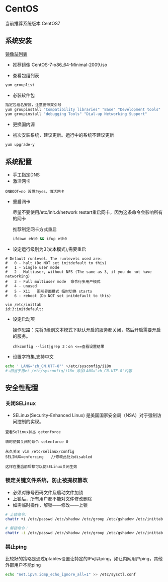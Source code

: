 # CentOS

当前推荐系统版本 CentOS7

## 系统安装

[镜像站列表](http://isoredirect.centos.org/centos/7/isos/x86_64/)

* 推荐镜像 CentOS-7-x86_64-Minimal-2009.iso

* 查看包组列表

```bash
yum grouplist
```

* 必装软件包 

```bash
指定包组名安装，注意要带双引号
yum groupinstall "Compatibility libraries" "Base" "Development tools"
yum groupinstall "debugging Tools" "Dial-up Networking Support"

```

* 更换国内源

* 初次安装系统，建议更新。运行中的系统不建议更新

```bash
yum upgrade-y
```

## 系统配置

* 手工指定DNS
* 激活网卡

```
ONBOOT=no 设置为yes，激活网卡
```

* 重启网卡

    尽量不要使用/etc/init.d/network restart重启网卡，因为这条命令会影响所有的网卡
    
    推荐制定网卡方式重启

    ```bash
    ifdown eht0 && ifup eth0
    ```
* 设定运行级别为3(文本模式),需要重启

```
# Default runlevel. The runlevels used are:
#   0 - halt (Do NOT set initdefault to this)
#   1 - Single user mode
#   2 - Multiuser, without NFS (The same as 3, if you do not have networking)
#   3 - Full multiuser mode  命令行多用户模式
#   4 - unused
#   5 - X11   图形界面模式 临时切换 startx
#   6 - reboot (Do NOT set initdefault to this)

vim /etc/inittab
id:3:initdefault:  
```   

* 设定启动项

    操作思路：先将3级别文本模式下默认开启的服务都关闭，然后开启需要开启的服务。
    ```
    chkconfig --list|grep 3：on <==查看设置结果
    ```

* 设置字符集,支持中文

```bash
echo ' LANG="zh_CN.UTF-8"' >/etc/sysconfig/i18n 
#→相当于用vi /etc/sysconfig/i18n 添加LANG="zh_CN.UTF-8"内容
```

## 安全性配置
### 关闭SELinux
* SELinux(Security-Enhanced Linux) 是美国国家安全局（NSA）对于强制访问控制的实现。

```
查看Selinux状态 getenforce

临时使其关闭的命令 setenforce 0

永久关闭 vim /etc/selinux/config 
SELINUX=enforcing　　//修改此处为disabled

这样在重启前后都可以使SELinux关闭生效
```


### 锁定关键文件系统，防止被提权篡改

* 必须对账号密码文件及启动文件加锁
* 上锁后，所有用户都不能对文件修改删除
* 如需临时操作，解锁——修改——上锁

```bash
# 上锁命令: 
chattr +i /etc/passwd /etc/shadow /etc/group /etc/gshadow /etc/inittab 

# 解锁命令：
chattr -i /etc/passwd /etc/shadow /etc/group /etc/gshadow /etc/inittab
```

### 禁止ping
比较好的策略是通过iptables设置让特定的IP可以ping，如让内网用户ping，其他外部用户不能ping

```bash
echo "net.ipv4.icmp_echo_ignore_all=1" >> /etc/sysctl.conf
```